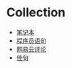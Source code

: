 # Collection

- [笔记本](collection/notebook.md)
- [程序员语句](collection/coder_statements.md)
- [网易云评论](collection/comments.md)
- [佳句](collection/good_sentence.md)
